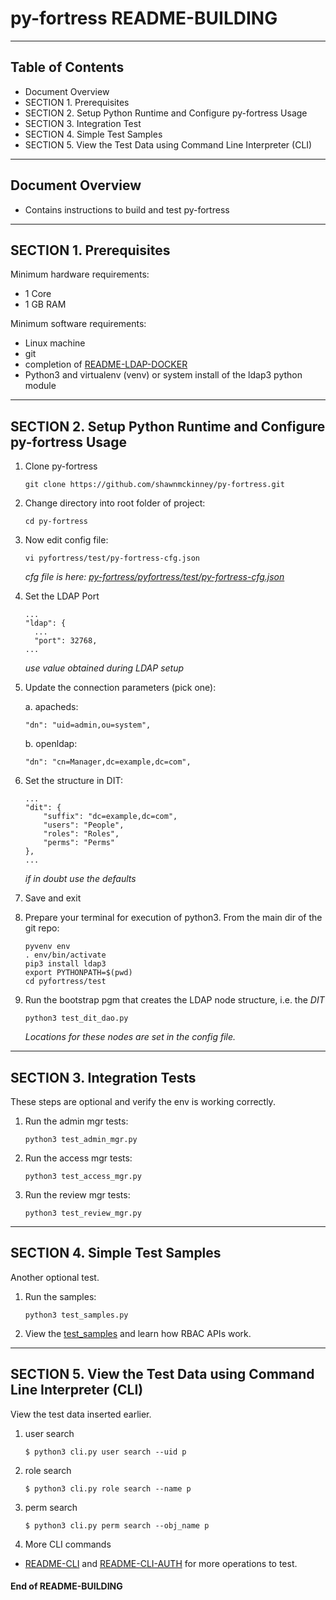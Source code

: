 # py-fortress README-BUILDING
-------------------------------------------------------------------------------
## Table of Contents

 * Document Overview
 * SECTION 1. Prerequisites
 * SECTION 2. Setup Python Runtime and Configure py-fortress Usage
 * SECTION 3. Integration Test
 * SECTION 4. Simple Test Samples 
 * SECTION 5. View the Test Data using Command Line Interpreter (CLI)
___________________________________________________________________________________
## Document Overview

 * Contains instructions to build and test py-fortress
___________________________________________________________________________________
## SECTION 1. Prerequisites

Minimum hardware requirements:
 * 1 Core
 * 1 GB RAM

Minimum software requirements:
 * Linux machine
 * git
 * completion of [README-LDAP-DOCKER](./README-LDAP-DOCKER)
 * Python3 and virtualenv (venv) or system install of the ldap3 python module
________________________________________________________________________________
## SECTION 2. Setup Python Runtime and Configure py-fortress Usage

1. Clone py-fortress
    ```
    git clone https://github.com/shawnmckinney/py-fortress.git
    ```

2. Change directory into root folder of project:
    ```
    cd py-fortress
    ```

3. Now edit config file:
    ```
    vi pyfortress/test/py-fortress-cfg.json
    ```
    _cfg file is here: [py-fortress/pyfortress/test/py-fortress-cfg.json](../test/py-fortress-cfg.json)_

4. Set the LDAP Port
    ```
    ...
    "ldap": {
      ...
      "port": 32768,
    ...
    ```
    *use value obtained during LDAP setup*
        
5. Update the connection parameters (pick one):

    a. apacheds:
    ```
    "dn": "uid=admin,ou=system",
    ```
    
    b. openldap:
    ```
    "dn": "cn=Manager,dc=example,dc=com",
    ```

6. Set the structure in DIT:
    ```
    ...
    "dit": {
        "suffix": "dc=example,dc=com",
        "users": "People",
        "roles": "Roles",
        "perms": "Perms"
    },
    ...    
    ```
    *if in doubt use the defaults*
    
7. Save and exit

8. Prepare your terminal for execution of python3.  From the main dir of the git repo:
    ```
    pyvenv env
    . env/bin/activate
    pip3 install ldap3
    export PYTHONPATH=$(pwd)
    cd pyfortress/test
    ```
    
9. Run the bootstrap pgm that creates the LDAP node structure, i.e. the *DIT*
    ```
    python3 test_dit_dao.py 
    ```
    
    *Locations for these nodes are set in the config file.* 
    
__________________________________________________________________________________
## SECTION 3. Integration Tests

These steps are optional and verify the env is working correctly.

1. Run the admin mgr tests:
    ```
    python3 test_admin_mgr.py 
    ```

2. Run the access mgr tests:
    ```
    python3 test_access_mgr.py 
    ```
 
3. Run the review mgr tests:
    ```
    python3 test_review_mgr.py 
    ```
__________________________________________________________________________________
## SECTION 4. Simple Test Samples

Another optional test.  
 
1. Run the samples:
    ```
    python3 test_samples.py 
    ```

2. View the [test_samples](../test/test_samples.py) and learn how RBAC APIs work.

__________________________________________________________________________________
## SECTION 5. View the Test Data using Command Line Interpreter (CLI)

View the test data inserted earlier.  
 
1. user search 
    ```
    $ python3 cli.py user search --uid p
    ```
    
2. role search 
    ```
    $ python3 cli.py role search --name p
    ```
    
3. perm search
    ```
    $ python3 cli.py perm search --obj_name p
    ```

4. More CLI commands
  * [README-CLI](./README-CLI.md) and [README-CLI-AUTH](./README-CLI-AUTH.md) for more operations to test.


#### End of README-BUILDING